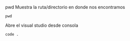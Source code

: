 pwd
Muestra la ruta/directorio en donde nos encontramos
```text
pwd
```

Abre el visual studio desde consola
```text
code .
```
